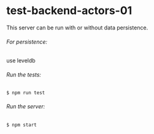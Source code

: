 # test-backend-actors-01

This server can be run with or without data persistence.

###### For persistence:
use leveldb

###### Run the tests:
`$ npm run test`

###### Run the server:
`$ npm start`
